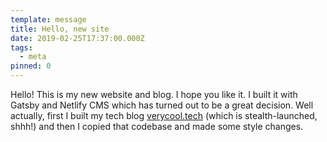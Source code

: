 ```yaml
---
template: message
title: Hello, new site
date: 2019-02-25T17:37:00.000Z
tags:
  - meta
pinned: 0
---
```

Hello! This is my new website and blog. I hope you like it. I built it with Gatsby and Netlify CMS which has turned out to be a great decision. Well actually, first I built my tech blog [verycool.tech](https://verycool.tech) (which is stealth-launched, shhh!) and then I copied that codebase and made some style changes.

